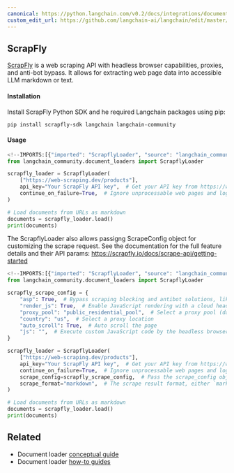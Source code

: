 ```yaml
---
canonical: https://python.langchain.com/v0.2/docs/integrations/document_loaders/scrapfly/
custom_edit_url: https://github.com/langchain-ai/langchain/edit/master/docs/docs/integrations/document_loaders/scrapfly.ipynb
---
```


## ScrapFly
[ScrapFly](https://scrapfly.io/) is a web scraping API with headless browser capabilities, proxies, and anti-bot bypass. It allows for extracting web page data into accessible LLM markdown or text.

#### Installation
Install ScrapFly Python SDK and he required Langchain packages using pip:
```shell
pip install scrapfly-sdk langchain langchain-community
```

#### Usage

```python
<!--IMPORTS:[{"imported": "ScrapflyLoader", "source": "langchain_community.document_loaders", "docs": "https://api.python.langchain.com/en/latest/document_loaders/langchain_community.document_loaders.scrapfly.ScrapflyLoader.html", "title": "# ScrapFly"}]-->
from langchain_community.document_loaders import ScrapflyLoader

scrapfly_loader = ScrapflyLoader(
    ["https://web-scraping.dev/products"],
    api_key="Your ScrapFly API key",  # Get your API key from https://www.scrapfly.io/
    continue_on_failure=True,  # Ignore unprocessable web pages and log their exceptions
)

# Load documents from URLs as markdown
documents = scrapfly_loader.load()
print(documents)
```

The ScrapflyLoader also allows passigng ScrapeConfig object for customizing the scrape request. See the documentation for the full feature details and their API params: https://scrapfly.io/docs/scrape-api/getting-started

```python
<!--IMPORTS:[{"imported": "ScrapflyLoader", "source": "langchain_community.document_loaders", "docs": "https://api.python.langchain.com/en/latest/document_loaders/langchain_community.document_loaders.scrapfly.ScrapflyLoader.html", "title": "# ScrapFly"}]-->
from langchain_community.document_loaders import ScrapflyLoader

scrapfly_scrape_config = {
    "asp": True,  # Bypass scraping blocking and antibot solutions, like Cloudflare
    "render_js": True,  # Enable JavaScript rendering with a cloud headless browser
    "proxy_pool": "public_residential_pool",  # Select a proxy pool (datacenter or residnetial)
    "country": "us",  # Select a proxy location
    "auto_scroll": True,  # Auto scroll the page
    "js": "",  # Execute custom JavaScript code by the headless browser
}

scrapfly_loader = ScrapflyLoader(
    ["https://web-scraping.dev/products"],
    api_key="Your ScrapFly API key",  # Get your API key from https://www.scrapfly.io/
    continue_on_failure=True,  # Ignore unprocessable web pages and log their exceptions
    scrape_config=scrapfly_scrape_config,  # Pass the scrape_config object
    scrape_format="markdown",  # The scrape result format, either `markdown`(default) or `text`
)

# Load documents from URLs as markdown
documents = scrapfly_loader.load()
print(documents)
```

## Related

- Document loader [conceptual guide](/docs/concepts/#document-loaders)
- Document loader [how-to guides](/docs/how_to/#document-loaders)
